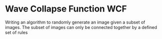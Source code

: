 # Wave Collapse Function WCF
Writing an algorithm to randomly generate an image given a subset of images.
The subset of images can only be connected together by a defined set of rules
